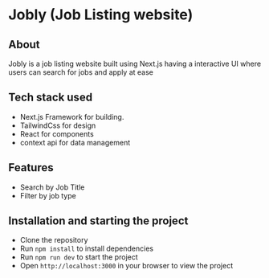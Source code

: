# Jobly (Job Listing website)

## About 
Jobly is a job listing website built using Next.js having a interactive UI where users can search for jobs and apply at ease

## Tech stack used
- Next.js Framework for building.
- TailwindCss for design
- React for components
- context api for data management

## Features
- Search by Job Title
- Filter by job type

## Installation and starting the project
- Clone the repository
- Run `npm install` to install dependencies
- Run `npm run dev` to start the project
- Open `http://localhost:3000` in your browser to view the project

